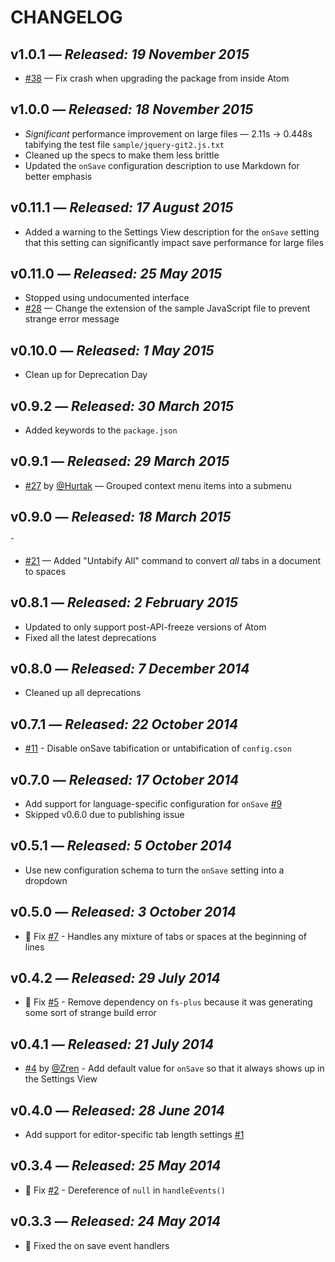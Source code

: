 # CHANGELOG

## **v1.0.1** &mdash; *Released: 19 November 2015*

* [#38](https://github.com/lee-dohm/tabs-to-spaces/issues/38) &mdash; Fix crash when upgrading the package from inside Atom

## **v1.0.0** &mdash; *Released: 18 November 2015*

* *Significant* performance improvement on large files &mdash; 2.11s &rarr; 0.448s tabifying the test file `sample/jquery-git2.js.txt`
* Cleaned up the specs to make them less brittle
* Updated the `onSave` configuration description to use Markdown for better emphasis

## **v0.11.1** &mdash; *Released: 17 August 2015*

* Added a warning to the Settings View description for the `onSave` setting that this setting can significantly impact save performance for large files

## **v0.11.0** &mdash; *Released: 25 May 2015*

* Stopped using undocumented interface
* [#28](https://github.com/lee-dohm/tabs-to-spaces/issues/28) &mdash; Change the extension of the sample JavaScript file to prevent strange error message

## **v0.10.0** &mdash; *Released: 1 May 2015*

* Clean up for Deprecation Day

## **v0.9.2** &mdash; *Released: 30 March 2015*

* Added keywords to the `package.json`

## **v0.9.1** &mdash; *Released: 29 March 2015*

* [#27](https://github.com/lee-dohm/tabs-to-spaces/pull/27) by [@Hurtak](https://github.com/Hurtak) &mdash; Grouped context menu items into a submenu

## **v0.9.0** &mdash; *Released: 18 March 2015*
ˆ
* [#21](https://github.com/lee-dohm/tabs-to-spaces/issues/21) &mdash; Added "Untabify All" command to convert *all* tabs in a document to spaces

## **v0.8.1** &mdash; *Released: 2 February 2015*

* Updated to only support post-API-freeze versions of Atom
* Fixed all the latest deprecations

## **v0.8.0** &mdash; *Released: 7 December 2014*

* Cleaned up all deprecations

## **v0.7.1** &mdash; *Released: 22 October 2014*

* [#11](https://github.com/lee-dohm/tabs-to-spaces/issues/11) - Disable onSave tabification or untabification of `config.cson`

## **v0.7.0** &mdash; *Released: 17 October 2014*

* Add support for language-specific configuration for `onSave` [#9](https://github.com/lee-dohm/tabs-to-spaces/issues/9)
* Skipped v0.6.0 due to publishing issue

## **v0.5.1** &mdash; *Released: 5 October 2014*

* Use new configuration schema to turn the `onSave` setting into a dropdown

## **v0.5.0** &mdash; *Released: 3 October 2014*

* :bug: Fix [#7](https://github.com/lee-dohm/tabs-to-spaces/issues/7) - Handles any mixture of tabs or spaces at the beginning of lines

## **v0.4.2** &mdash; *Released: 29 July 2014*

* :bug: Fix [#5](https://github.com/lee-dohm/tabs-to-spaces/issues/5) - Remove dependency on `fs-plus` because it was generating some sort of strange build error

## **v0.4.1** &mdash; *Released: 21 July 2014*

* [#4](https://github.com/lee-dohm/tabs-to-spaces/pull/4) by [@Zren](https://github.com/Zren) - Add default value for `onSave` so that it always shows up in the Settings View

## **v0.4.0** &mdash; *Released: 28 June 2014*

* Add support for editor-specific tab length settings [#1](https://github.com/lee-dohm/tabs-to-spaces/issues/1)

## **v0.3.4** &mdash; *Released: 25 May 2014*

* :bug: Fix [#2](https://github.com/lee-dohm/tabs-to-spaces/issues/2) - Dereference of `null` in `handleEvents()`

## **v0.3.3** &mdash; *Released: 24 May 2014*

* :bug: Fixed the on save event handlers
